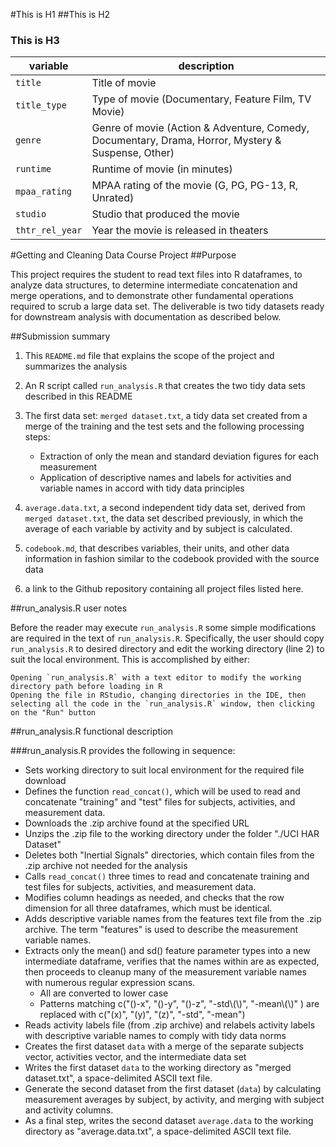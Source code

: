 #This is H1
##This is H2
### This is H3

variable         | description
---------------- | ------------------------------------------------------------------
`title`	|	Title of movie
`title_type`	|	Type of movie (Documentary, Feature Film, TV Movie)
`genre`	|	Genre of movie (Action & Adventure, Comedy, Documentary, Drama, Horror, Mystery & Suspense, Other)
`runtime`	|	Runtime of movie (in minutes)
`mpaa_rating`	|	MPAA rating of the movie (G, PG, PG-13, R, Unrated)
`studio`	|	Studio that produced the movie
`thtr_rel_year`	|	Year the movie is released in theaters

#Getting and Cleaning Data Course Project
##Purpose

This project requires the student to read text files into R dataframes, to analyze data structures, to determine intermediate concatenation and merge operations, and to demonstrate other fundamental operations required to scrub a large data set.  The deliverable is two tidy datasets ready for downstream analysis with documentation as described below.

##Submission summary

1.  This `README.md` file that explains the scope of the project and summarizes the analysis

2.  An R script called `run_analysis.R` that creates the two tidy data sets described in this README

3.  The first data set:  `merged dataset.txt`, a tidy data set created from a merge of the training and the test sets and the following processing steps:

	- Extraction of only the mean and standard deviation figures for each measurement
	- Application of descriptive names and labels for activities and variable names in accord with tidy data principles

4.  `average.data.txt`, a second independent tidy data set, derived from `merged dataset.txt`, the data set described previously, in which the average of each variable by activity and by subject is calculated.

5.  `codebook.md`, that describes variables, their units, and other data information in fashion similar to the codebook provided with the source data

6.  a link to the Github repository containing all project files listed here.

##run_analysis.R user notes

Before the reader may execute `run_analysis.R` some simple modifications are required in the text of `run_analysis.R`.  Specifically, the user should copy `run_analysis.R` to desired directory and edit the working directory (line 2) to suit the local environment.  This is accomplished by either:

	Opening `run_analysis.R` with a text editor to modify the working directory path before loading in R
	Opening the file in RStudio, changing directories in the IDE, then selecting all the code in the `run_analysis.R` window, then clicking on the "Run" button

##run_analysis.R functional description

###run_analysis.R provides the following in sequence:

- Sets working directory to suit local environment for the required file download
- Defines the function `read_concat()`, which will be used to read and concatenate "training" and "test" files for subjects, activities, and measurement data.
- Downloads the .zip archive found at the specified URL
- Unzips the .zip file to the working directory under the folder "./UCI HAR Dataset"
- Deletes both "Inertial Signals" directories, which contain files from the .zip archive not needed for the analysis
- Calls `read_concat()` three times to read and concatenate training and test files for subjects, activities, and measurement data.
- Modifies column headings as needed, and checks that the row dimension for all three dataframes, which must be identical.
- Adds descriptive variable names from the features text file from the .zip archive.  The term "features" is used to describe the measurement variable names.
- Extracts only the mean() and sd() feature parameter types into a new intermediate dataframe, verifies that the names within are as expected, then proceeds to cleanup many of the measurement variable names with numerous regular expression scans.
	- All are converted to lower case
	- Patterns matching c("()-x", "()-y", "()-z", "-std\\(\\)", "-mean\\(\\)" ) are replaced with c("(x)", "(y)", "(z)", "-std", "-mean")
- Reads activity labels file (from .zip archive) and relabels activity labels with descriptive variable names to comply with tidy data norms
- Creates the first dataset `data` with a merge of the separate subjects vector, activities vector, and the intermediate data set
- Writes the first dataset `data` to the working directory as "merged dataset.txt", a space-delimited ASCII text file.
- Generate the second dataset from the first dataset (`data`) by calculating measurement averages by subject, by activity, and merging with subject and activity columns.
- As a final step, writes the second dataset `average.data` to the working directory as "average.data.txt", a space-delimited ASCII text file.



